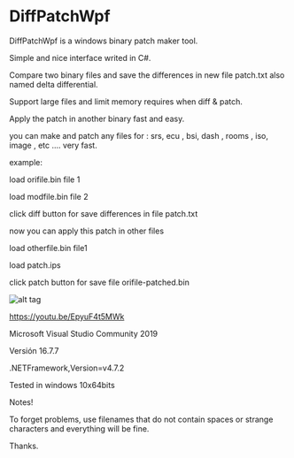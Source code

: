 # DiffPatchWpf

DiffPatchWpf  is a windows binary patch maker tool.

Simple and nice interface writed in C#.
 
Compare two binary files and save the differences in new file patch.txt also named delta differential.

Support large files and limit memory requires when diff & patch.

Apply the patch in another binary fast and easy.

you can make and patch any files for : srs, ecu , bsi, dash , rooms , iso, image , etc ....  very fast.


example: 

load orifile.bin  file 1 

load modfile.bin  file 2

click diff button for save differences in file patch.txt

now you can apply this patch in other files

load otherfile.bin file1

load patch.ips

click patch button for save file orifile-patched.bin





![alt tag](https://github.com/reproteq/DiffPatchWpf/blob/main/DiffPatchWpf-screenshoot.png) 



https://youtu.be/EpyuF4t5MWk

Microsoft Visual Studio Community 2019

Versión 16.7.7

.NETFramework,Version=v4.7.2

Tested in windows 10x64bits


Notes!

To forget problems, use filenames that do not contain spaces or strange characters and everything will be fine.

Thanks.
